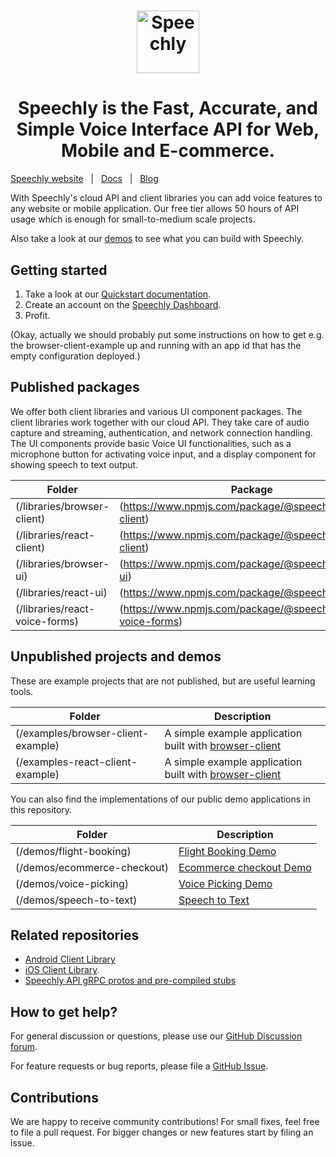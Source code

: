 <h1 align="center">
  <a href="https://www.speechly.com/?utm_source=github&utm_medium=speechly-speechly&utm_campaign=header"><img src="https://www.speechly.com/images/logo.png" height="100" alt="Speechly"></a>
</h1>
<h1 align="center">
Speechly is the Fast, Accurate, and Simple Voice Interface API for Web, Mobile and E-commerce.
</h1>

[Speechly website](https://www.speechly.com/?utm_source=github&utm_medium=speechly-api&utm_campaign=header)&nbsp;&nbsp;&nbsp;|&nbsp;&nbsp;&nbsp;[Docs](https://www.speechly.com/docs/?utm_source=github&utm_medium=speechly-api&utm_campaign=header)&nbsp;&nbsp;&nbsp;|&nbsp;&nbsp;&nbsp;[Blog](https://www.speechly.com/blog/?utm_source=github&utm_medium=speechly-api&utm_campaign=header)

With Speechly's cloud API and client libraries you can add voice features to any website or mobile application. Our free tier allows 50 hours of API usage which is enough for small-to-medium scale projects.

Also take a look at our [demos](https://www.speechly.com/demos/) to see what you can build with Speechly.

## Getting started

1. Take a look at our [Quickstart documentation](https://docs.speechly.com/quick-start/).
2. Create an account on the [Speechly Dashboard](https://www.speechly.com/dashboard).
3. Profit.

(Okay, actually we should probably put some instructions on how to get e.g. the browser-client-example up and running with an app id that has the empty configuration deployed.)

## Published packages
We offer both client libraries and various UI component packages. The client libraries work together with our cloud API. They take care of audio capture and streaming, authentication, and network connection handling. The UI components provide basic Voice UI functionalities, such as a microphone button for activating voice input, and a display component for showing speech to text output.

| Folder | Package |
| ------ | ------- |
| (/libraries/browser-client) | (https://www.npmjs.com/package/@speechly/browser-client) |
| (/libraries/react-client) | (https://www.npmjs.com/package/@speechly/react-client) |
| (/libraries/browser-ui) | (https://www.npmjs.com/package/@speechly/browser-ui) |
| (/libraries/react-ui) | (https://www.npmjs.com/package/@speechly/react-ui) |
| (/libraries/react-voice-forms) | (https://www.npmjs.com/package/@speechly/react-voice-forms) |

## Unpublished projects and demos
These are example projects that are not published, but are useful learning tools.

| Folder | Description |
| ------ | ------- |
| (/examples/browser-client-example) | A simple example application built with [browser-client](https://www.npmjs.com/package/@speechly/browser-client) |
| (/examples-react-client-example) | A simple example application built with [browser-client](https://www.npmjs.com/package/@speechly/react-client) |

You can also find the implementations of our public demo applications in this repository.

| Folder | Description |
| ------ | ------- |
| (/demos/flight-booking) | [Flight Booking Demo](https://speechly-demos.herokuapp.com/flight-booking) |
| (/demos/ecommerce-checkout) | [Ecommerce checkout Demo](https://speechly-demos.herokuapp.com/ecommerce-checkout) |
| (/demos/voice-picking) | [Voice Picking Demo](https://speechly-demos.herokuapp.com/voice-picking) |
| (/demos/speech-to-text) | [Speech to Text](https://speechly-demos.herokuapp.com/speech-to-text) |

## Related repositories
- [Android Client Library](https://github.com/speechly/android-client)
- [iOS Client Library](https://github.com/speechly/ios-client).
- [Speechly API gRPC protos and pre-compiled stubs](https://github.com/speechly/ios-client)

## How to get help?

For general discussion or questions, please use our [GitHub Discussion forum](discussions).

For feature requests or bug reports, please file a [GitHub Issue](issues).

## Contributions

We are happy to receive community contributions! For small fixes, feel free to file a pull request. For bigger changes or new features start by filing an issue.
